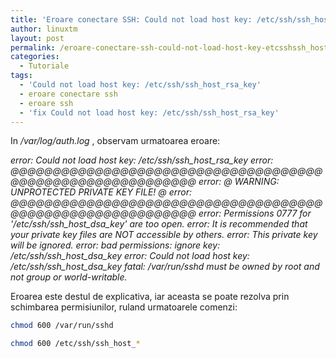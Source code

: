 ```yaml
---
title: 'Eroare conectare SSH: Could not load host key: /etc/ssh/ssh_host_rsa_key'
author: linuxtm
layout: post
permalink: /eroare-conectare-ssh-could-not-load-host-key-etcsshssh_host_rsa_key/
categories:
  - Tutoriale
tags:
  - 'Could not load host key: /etc/ssh/ssh_host_rsa_key'
  - eroare conectare ssh
  - eroare ssh
  - 'fix Could not load host key: /etc/ssh/ssh_host_rsa_key'
---
```

In */var/log/auth.log* , observam urmatoarea eroare: 

*error: Could not load host key: /etc/ssh/ssh_host_rsa_key
error: @@@@@@@@@@@@@@@@@@@@@@@@@@@@@@@@@@@@@@@@@@@@@@@@@@@@@@@@@@@
error: @         WARNING: UNPROTECTED PRIVATE KEY FILE!          @
error: @@@@@@@@@@@@@@@@@@@@@@@@@@@@@@@@@@@@@@@@@@@@@@@@@@@@@@@@@@@
error: Permissions 0777 for '/etc/ssh/ssh_host_dsa_key' are too open.
error: It is recommended that your private key files are NOT accessible by others.
error: This private key will be ignored.
error: bad permissions: ignore key: /etc/ssh/ssh_host_dsa_key
error: Could not load host key: /etc/ssh/ssh_host_dsa_key
fatal: /var/run/sshd must be owned by root and not group or world-writable.*

Eroarea este destul de explicativa, iar aceasta se poate rezolva prin schimbarea permisiunilor, ruland urmatoarele comenzi:

```bash
chmod 600 /var/run/sshd
```

```bash
chmod 600 /etc/ssh/ssh_host_*
```
